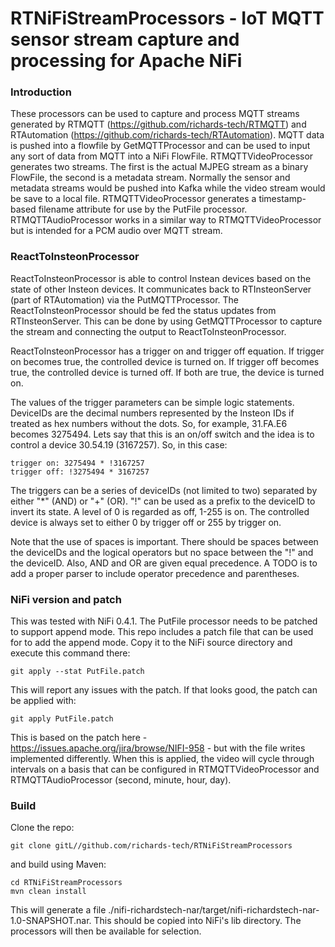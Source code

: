 # RTNiFiStreamProcessors - IoT MQTT sensor stream capture and processing for Apache NiFi

### Introduction

These processors can be used to capture and process MQTT streams generated by RTMQTT (https://github.com/richards-tech/RTMQTT) and RTAutomation (https://github.com/richards-tech/RTAutomation). MQTT data is pushed into a flowfile by GetMQTTProcessor and can be used to input any sort of data from MQTT into a NiFi FlowFile. RTMQTTVideoProcessor generates two streams. The first is the actual MJPEG stream as a binary FlowFile, the second is a metadata stream. Normally the sensor and metadata streams would be pushed into Kafka while the video stream would be save to a local file. RTMQTTVideoProcessor generates a timestamp-based filename attribute for use by the PutFile processor. RTMQTTAudioProcessor works in a similar way to RTMQTTVideoProcessor but is intended for a PCM audio over MQTT stream.

### ReactToInsteonProcessor

ReactToInsteonProcessor is able to control Instean devices based on the state of other Insteon devices. It communicates back to RTInsteonServer (part of RTAutomation) via the PutMQTTProcessor. The ReactToInsteonProcessor should be fed the status updates from RTInsteonServer. This can be done by using GetMQTTProcessor to capture the stream and connecting the output to ReactToInsteonProcessor.

ReactToInsteonProcessor has a trigger on and trigger off equation. If trigger on becomes true, the controlled device is turned on. If trigger off becomes true, the controlled device is turned off. If both are true, the device is turned on.

The values of the trigger parameters can be simple logic statements. DeviceIDs are the decimal numbers represented by the Insteon IDs if treated as hex numbers without the dots. So, for example, 31.FA.E6 becomes 3275494. Lets say that this is an on/off switch and the idea is to control a device 30.54.19 (3167257). So, in this case:

    trigger on: 3275494 * !3167257
    trigger off: !3275494 * 3167257
    
The triggers can be a series of deviceIDs (not limited to two) separated by either "*" (AND) or "+" (OR). "!" can be used as a prefix to the deviceID to invert its state. A level of 0 is regarded as off, 1-255 is on. The controlled device is always set to either 0 by trigger off or 255 by trigger on. 

Note that the use of spaces is important. There should be spaces between the deviceIDs and the logical operators but no space between the "!" and the deviceID. Also, AND and OR are given equal precedence. A TODO is to add a proper parser to include operator precedence and parentheses. 

### NiFi version and patch

This was tested with NiFi 0.4.1. The PutFile processor needs to be patched to support append mode. This repo includes a patch file that can be used for to add the append mode. Copy it to the NiFi source directory and execute this command there:

    git apply --stat PutFile.patch
    
This will report any issues with the patch. If that looks good, the patch can be applied with:

    git apply PutFile.patch
    
This is based on the patch here - https://issues.apache.org/jira/browse/NIFI-958 - but with the file writes implemented differently. When this is applied, the video will cycle through intervals on a basis that can be configured in RTMQTTVideoProcessor and RTMQTTAudioProcessor (second, minute, hour, day).

### Build

Clone the repo:

    git clone gitL//github.com/richards-tech/RTNiFiStreamProcessors

and build using Maven:

    cd RTNiFiStreamProcessors
    mvn clean install
    
This will generate a file ./nifi-richardstech-nar/target/nifi-richardstech-nar-1.0-SNAPSHOT.nar. This should be copied into NiFi's lib directory. The processors will then be available for selection.

